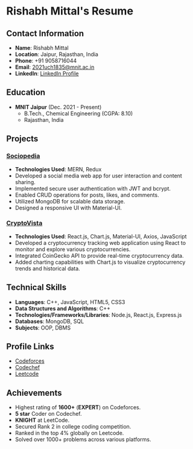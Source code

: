 # Rishabh Mittal's Resume
## Contact Information

- **Name**: Rishabh Mittal
- **Location**: Jaipur, Rajasthan, India
- **Phone**: +91 9058716044
- **Email**: [2021uch1835@mnit.ac.in](mailto:2021uch1835@mnit.ac.in)
- **LinkedIn**: [LinkedIn Profile](https://linkedin.com/in/iamrmittal/)

## Education

- **MNIT Jaipur** (Dec. 2021 - Present)
  - B.Tech., Chemical Engineering (CGPA: 8.10)
  - Rajasthan, India

## Projects

### [Sociopedia](https://github.com/iamrmittal/mern-social-media-app)
- **Technologies Used**: MERN, Redux
- Developed a social media web app for user interaction and content sharing.
- Implemented secure user authentication with JWT and bcrypt.
- Enabled CRUD operations for posts, likes, and comments.
- Utilized MongoDB for scalable data storage.
- Designed a responsive UI with Material-UI.

### [CryptoVista](https://github.com/iamrmittal/react-crypto-app)
- **Technologies Used**: React.js, Chart.js, Material-UI, Axios, JavaScript
- Developed a cryptocurrency tracking web application using React to monitor and explore various cryptocurrencies.
- Integrated CoinGecko API to provide real-time cryptocurrency data.
- Added charting capabilities with Chart.js to visualize cryptocurrency trends and historical data.

## Technical Skills

- **Languages**: C++, JavaScript, HTML5, CSS3
- **Data Structures and Algorithms**: C++
- **Technologies/Frameworks/Libraries**: Node.js, React.js, Express.js
- **Databases**: MongoDB, SQL
- **Subjects**: OOP, DBMS

## Profile Links

- [Codeforces](https://codeforces.com/profile/rmittal)
- [Codechef](https://www.codechef.com/users/iamrmittal)
- [Leetcode](https://leetcode.com/iamrmittal/)

## Achievements

- Highest rating of **1600+** (**EXPERT**) on Codeforces.
- **5 star** Coder on Codechef.
- **KNIGHT** at LeetCode.
- Secured Rank 2 in college coding competition.
- Ranked in the top 4% globally on Leetcode.
- Solved over 1000+ problems across various platforms.

<!--
**iamrmittal/iamrmittal** is a ✨ _special_ ✨ repository because its `README.md` (this file) appears on your GitHub profile.

Here are some ideas to get you started:

- 🔭 I’m currently working on ...
- 🌱 I’m currently learning ...
- 👯 I’m looking to collaborate on ...
- 🤔 I’m looking for help with ...
- 💬 Ask me about ...
- 📫 How to reach me: ...
- 😄 Pronouns: ...
- ⚡ Fun fact: ...
-->
